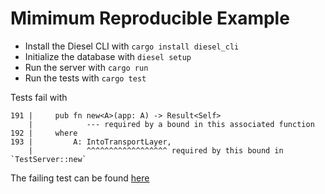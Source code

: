 # Mimimum Reproducible Example

- Install the Diesel CLI with `cargo install diesel_cli`
- Initialize the database with `diesel setup`
- Run the server with `cargo run`
- Run the tests with `cargo test`

Tests fail with

```
191 |     pub fn new<A>(app: A) -> Result<Self>
    |            --- required by a bound in this associated function
192 |     where
193 |         A: IntoTransportLayer,
    |            ^^^^^^^^^^^^^^^^^^ required by this bound in `TestServer::new`
```

The failing test can be found [here](https://github.com/thomasmost/ex_axum_diesel_integration_tests/blob/main/integration_tests/src/api_tests/registration.rs)
